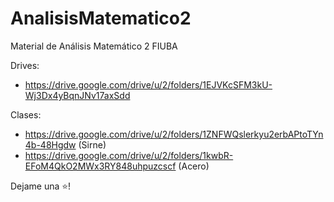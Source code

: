 # AnalisisMatematico2
Material de Análisis Matemático 2 FIUBA

Drives:
* https://drive.google.com/drive/u/2/folders/1EJVKcSFM3kU-Wj3Dx4yBqnJNv17axSdd

Clases:
* https://drive.google.com/drive/u/2/folders/1ZNFWQslerkyu2erbAPtoTYn4b-48Hgdw (Sirne)
* https://drive.google.com/drive/u/2/folders/1kwbR-EFoM4QkO2MWx3RY848uhpuzcscf (Acero)

Dejame una ⭐!
